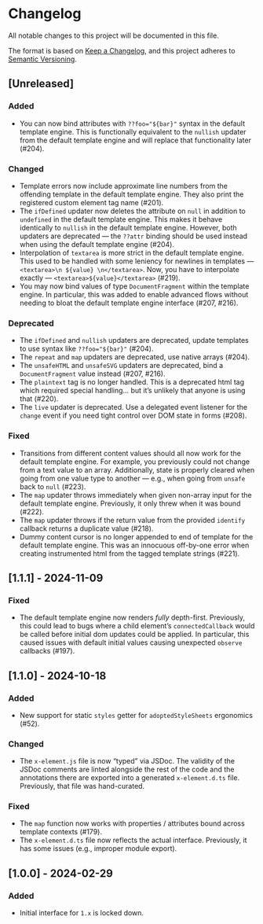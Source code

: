 # Changelog
All notable changes to this project will be documented in this file.

The format is based on [Keep a Changelog](https://keepachangelog.com/en/1.0.0/),
and this project adheres to [Semantic Versioning](https://semver.org/spec/v2.0.0.html).

## [Unreleased]

### Added

- You can now bind attributes with `??foo="${bar}"` syntax in the default
  template engine. This is functionally equivalent to the `nullish` updater from
  the default template engine and will replace that functionality later (#204).

### Changed

- Template errors now include approximate line numbers from the offending
  template in the default template engine. They also print the registered custom
  element tag name (#201).
- The `ifDefined` updater now deletes the attribute on `null` in addition to
  `undefined` in the default template engine. This makes it behave identically
  to `nullish` in the default template engine. However, both updaters are
  deprecated — the `??attr` binding should be used instead when using the
  default template engine (#204).
- Interpolation of `textarea` is more strict in the default template engine.
  This used to be handled with some leniency for newlines in templates —
  `<textarea>\n ${value} \n</textarea>`. Now, you have to interpolate exactly —
  `<textarea>${value}</textarea>` (#219).
- You may now bind values of type `DocumentFragment` within the template engine.
  In particular, this was added to enable advanced flows without needing to
  bloat the default template engine interface (#207, #216).

### Deprecated

- The `ifDefined` and `nullish` updaters are deprecated, update templates to use
  syntax like `??foo="${bar}"` (#204).
- The `repeat` and `map` updaters are deprecated, use native arrays (#204).
- The `unsafeHTML` and `unsafeSVG` updaters are deprecated, bind a
  `DocumentFragment` value instead (#207, #216).
- The `plaintext` tag is no longer handled. This is a deprecated html tag which
  required special handling… but it’s unlikely that anyone is using that (#220).
- The `live` updater is deprecated. Use a delegated event listener for the
  `change` event if you need tight control over DOM state in forms (#208).

### Fixed

- Transitions from different content values should all now work for the default
  template engine. For example, you previously could not change from a text
  value to an array. Additionally, state is properly cleared when going from one
  value type to another — e.g., when going from `unsafe` back to `null` (#223).
- The `map` updater throws immediately when given non-array input for the
  default template engine. Previously, it only threw when it was bound (#222).
- The `map` updater throws if the return value from the provided `identify`
  callback returns a duplicate value (#218).
- Dummy content cursor is no longer appended to end of template for the default
  template engine. This was an innocuous off-by-one error when creating
  instrumented html from the tagged template strings (#221).

## [1.1.1] - 2024-11-09

### Fixed

- The default template engine now renders _fully_ depth-first. Previously, this
  could lead to bugs where a child element’s `connectedCallback` would be called
  before initial dom updates could be applied. In particular, this caused issues
  with default initial values causing unexpected `observe` callbacks (#197).

## [1.1.0] - 2024-10-18

### Added

- New support for static `styles` getter for `adoptedStyleSheets` ergonomics
  (#52).

### Changed

- The `x-element.js` file is now “typed” via JSDoc. The validity of the JSDoc
  comments are linted alongside the rest of the code and the annotations there
  are exported into a generated `x-element.d.ts` file. Previously, that file was
  hand-curated.

### Fixed

- The `map` function now works with properties / attributes bound across
  template contexts (#179).
- The `x-element.d.ts` file now reflects the actual interface. Previously, it
  has some issues (e.g., improper module export).

## [1.0.0] - 2024-02-29

### Added

- Initial interface for `1.x` is locked down.
